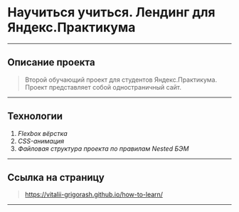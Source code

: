 # Научиться учиться. Лендинг для Яндекс.Практикума

----
## Описание проекта

> Второй обучающий проект для студентов Яндекс.Практикума.
> Проект представляет собой одностраничный сайт.

----
## Технологии

1.    *Flexbox вёрстка*
2.    *CSS-анимация*
3.    *Файловая структура проекта по правилам Nested БЭМ*

----
## Ссылка на страницу
> https://vitalii-grigorash.github.io/how-to-learn/

----